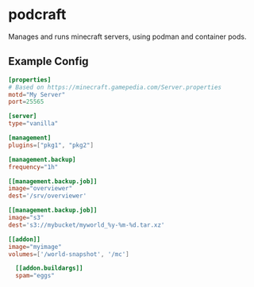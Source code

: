 podcraft
========

Manages and runs minecraft servers, using podman and container pods.


Example Config
--------------

```toml
[properties]
# Based on https://minecraft.gamepedia.com/Server.properties
motd="My Server"
port=25565

[server]
type="vanilla"

[management]
plugins=["pkg1", "pkg2"]

[management.backup]
frequency="1h"

[[management.backup.job]]
image="overviewer"
dest='/srv/overviewer'

[[management.backup.job]]
image="s3"
dest='s3://mybucket/myworld_%y-%m-%d.tar.xz'

[[addon]]
image="myimage"
volumes=['/world-snapshot', '/mc']

  [[addon.buildargs]]
  spam="eggs"
```
